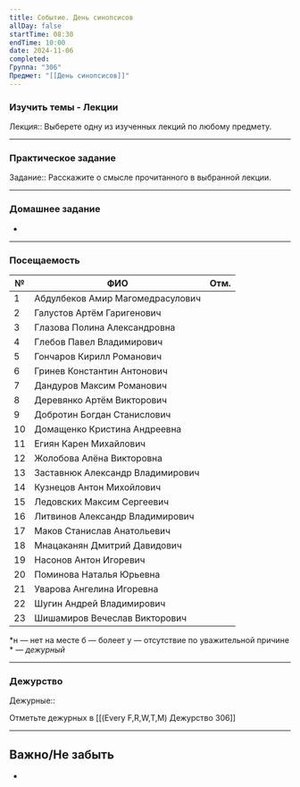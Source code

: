 ```yaml
---
title: Событие. День синопсисов
allDay: false
startTime: 08:30
endTime: 10:00
date: 2024-11-06
completed: 
Группа: "306"
Предмет: "[[День синопсисов]]"
---
```

### Изучить темы - Лекции

Лекция:: Выберете одну из изученных лекций по любому предмету.

---
### Практическое задание

Задание:: Расскажите о смысле прочитанного в выбранной лекции.

---
### Домашнее задание

- 

---
### Посещаемость

| №   | ФИО                              | Отм. |
| --- | -------------------------------- | :--: |
| 1   | Абдулбеков Амир Магомедрасулович |      |
| 2   | Галустов Артём Гаригенович       |      |
| 3   | Глазова Полина Александровна     |      |
| 4   | Глебов Павел Владимирович        |      |
| 5   | Гончаров Кирилл Романович        |      |
| 6   | Гринев Константин Антонович      |      |
| 7   | Дандуров Максим Романович        |      |
| 8   | Деревянко Артём Викторович       |      |
| 9   | Добротин Богдан Станислович      |      |
| 10  | Домащенко Кристина Андреевна     |      |
| 11  | Егиян Карен Михайлович           |      |
| 12  | Жолобова Алёна Викторовна        |      |
| 13  | Заставнюк Александр Владимирович |      |
| 14  | Кузнецов Антон Михойлович        |      |
| 15  | Ледовских Максим Сергеевич       |      |
| 16  | Литвинов Александр Владимирович  |      |
| 17  | Маков Станислав Анатольевич      |      |
| 18  | Мнацаканян Дмитрий Давидович     |      |
| 19  | Насонов Антон Игоревич           |      |
| 20  | Поминова Наталья Юрьевна         |      |
| 21  | Уварова Ангелина Игоревна        |      |
| 22  | Шугин Андрей Владимирович        |      |
| 23  | Шишамиров Вечеслав Викторович    |      |
*н — нет на месте
б — болеет
у — отсутствие по уважительной причине
\* — *дежурный*

---
### Дежурство

Дежурные:: 

Отметьте дежурных в [[(Every F,R,W,T,M) Дежурство 306]]

---
## Важно/Не забыть

- 